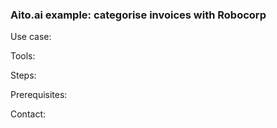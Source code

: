 ### Aito.ai example: categorise invoices with Robocorp

Use case:

Tools:

Steps:

Prerequisites:

Contact: